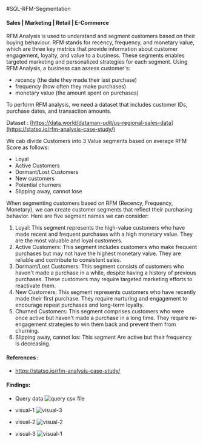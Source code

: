 #SQL-RFM-Segmentation
#### Sales | Marketing | Retail | E-Commerce
RFM Analysis is used to understand and segment customers based on their buying behaviour. RFM stands for recency, frequency, and monetary value, which are three key metrics that provide information about customer engagement, loyalty, and value to a business. These segments enables targeted marketing and personalized strategies for each segment. 
Using RFM Analysis, a business can assess customer's:
* recency (the date they made their last purchase)
* frequency (how often they make purchases)
* monetary value (the amount spent on purchases)

To perform RFM analysis, we need a dataset that includes customer IDs, purchase dates, and transaction amounts. 

Dataset : [https://data.world/dataman-udit/us-regional-sales-data](https://statso.io/rfm-analysis-case-study/)


We cab divide Customers into 3 Value segments based on average RFM Score as follows:
* Loyal
* Active Customers
* Dormant/Lost Customers
* New customers
* Potential churners
* Slipping away, cannot lose



  
When segmenting customers based on RFM (Recency, Frequency, Monetary), we  can create customer segments that reflect their purchasing behavior. Here are five segment names we can consider:
1. Loyal: This segment represents the high-value customers who have made recent and frequent purchases with a high monetary value. They are the most valuable and loyal customers.
2. Active Customers: This segment includes customers who make frequent purchases but may not have the highest monetary value. They are reliable and contribute to consistent sales.
3. Dormant/Lost Customers: This segment consists of customers who haven't made a purchase in a while, despite having a history of previous purchases. These customers may require targeted marketing efforts to reactivate them.
4. New Customers: This segment represents customers who have recently made their first purchase. They require nurturing and engagement to encourage repeat purchases and long-term loyalty.
5. Churned Customers: This segment comprises customers who were once active but haven't made a purchase in a long time. They require re-engagement strategies to win them back and prevent them from churning.
6. Slipping away, cannot los: This sagment Are active but their frequency is decreasing.

#### References :
* https://statso.io/rfm-analysis-case-study/

#### Findings:
* Query data
![query csv file](https://github.com/PervejHosen/SQL-Project-RFM-/assets/117522848/2edc7da7-2032-48c0-a12e-e31f917eab58)

* visual-1
![visual-3](https://github.com/PervejHosen/SQL-Project-RFM-/assets/117522848/c622ab76-1add-43b7-bd6a-79099eee32a9)

* visual-2
![visual-2](https://github.com/PervejHosen/SQL-Project-RFM-/assets/117522848/adb36eb6-f805-4d4a-8beb-e055aff38c78)

* visual-3
![visual-1](https://github.com/PervejHosen/SQL-Project-RFM-/assets/117522848/8bacd41f-8838-46c4-8598-cfe4d353fa95)


